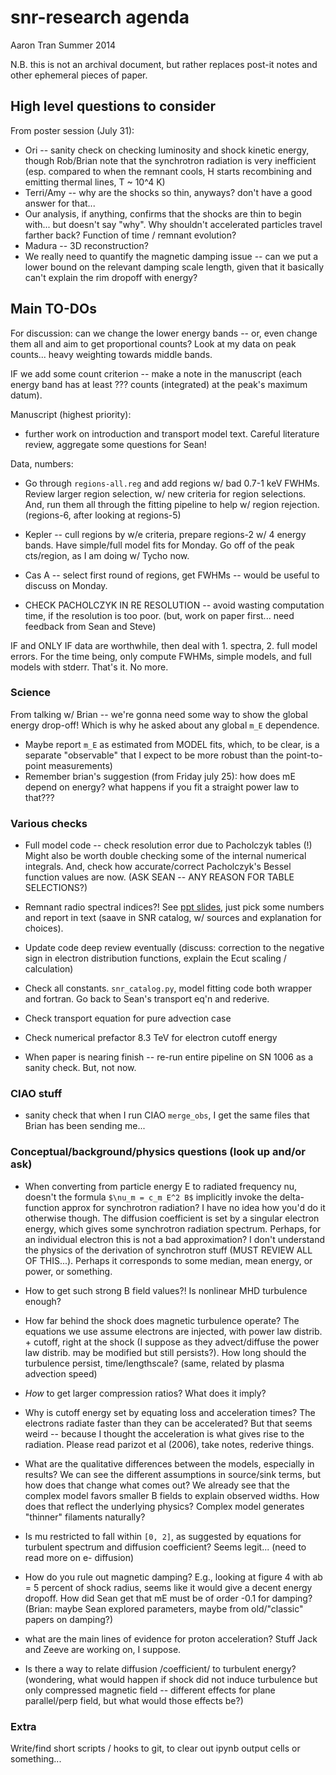 snr-research agenda
===================
Aaron Tran
Summer 2014

N.B. this is not an archival document, but rather replaces post-it notes and
other ephemeral pieces of paper.

High level questions to consider
--------------------------------

From poster session (July 31):
* Ori -- sanity check on checking luminosity and shock kinetic energy, though
  Rob/Brian note that the synchrotron radiation is very inefficient (esp.
  compared to when the remnant cools, H starts recombining and emitting thermal
  lines, T ~ 10^4 K)
* Terri/Amy -- why are the shocks so thin, anyways?  don't have a good answer
  for that...
* Our analysis, if anything, confirms that the shocks are thin to begin with...
  but doesn't say "why".  Why shouldn't accelerated particles travel farther
  back?  Function of time / remnant evolution?
* Madura -- 3D reconstruction?
* We really need to quantify the magnetic damping issue -- can we put a lower
  bound on the relevant damping scale length, given that it basically can't
  explain the rim dropoff with energy?


Main TO-DOs
-----------

For discussion: can we change the lower energy bands -- or, even change them
all and aim to get proportional counts?  Look at my data on peak counts...
heavy weighting towards middle bands.

IF we add some count criterion -- make a note in the manuscript (each energy
band has at least ??? counts (integrated) at the peak's maximum datum).

Manuscript (highest priority):

* further work on introduction and transport model text.  Careful literature
  review, aggregate some questions for Sean!

Data, numbers:

* Go through `regions-all.reg` and add regions w/ bad 0.7-1 keV FWHMs.
  Review larger region selection, w/ new criteria for region selections.
  And, run them all through the fitting pipeline to help w/ region rejection.
  (regions-6, after looking at regions-5)

* Kepler -- cull regions by w/e criteria, prepare regions-2 w/ 4 energy bands.
  Have simple/full model fits for Monday.
  Go off of the peak cts/region, as I am doing w/ Tycho now.
* Cas A -- select first round of regions, get FWHMs -- would be useful to
  discuss on Monday.

* CHECK PACHOLCZYK IN RE RESOLUTION -- avoid wasting computation time, if the
  resolution is too poor.  (but, work on paper first... need feedback from Sean
  and Steve)


IF and ONLY IF data are worthwhile, then deal with 1. spectra, 2. full model
errors.  For the time being, only compute FWHMs, simple models, and full models
with stderr.  That's it.  No more.

### Science

From talking w/ Brian -- we're gonna need some way to show the global energy
drop-off!  Which is why he asked about any global `m_E` dependence.

* Maybe report `m_E` as estimated from MODEL fits, which, to be
  clear, is a separate "observable" that I expect to be more robust
  than the point-to-point measurements)
* Remember brian's suggestion (from Friday july 25): how does mE depend on
  energy? what happens if you fit a straight power law to that???

### Various checks

* Full model code -- check resolution error due to Pacholczyk tables (!)
  Might also be worth double checking some of the internal numerical integrals.
  And, check how accurate/correct Pacholczyk's Bessel function values are now.
  (ASK SEAN -- ANY REASON FOR TABLE SELECTIONS?)
* Remnant radio spectral indices?!
  See [ppt slides](http://www.astro.le.ac.uk/~cbp1/cta/Talks/TonyBell.pdf),
  just pick some numbers and report in text (saave in SNR catalog, w/ sources
  and explanation for choices).
* Update code deep review eventually (discuss: correction to the negative sign
  in electron distribution functions, explain the Ecut scaling / calculation)

* Check all constants.  `snr_catalog.py`, model fitting code both
  wrapper and fortran.  Go back to Sean's transport eq'n and rederive.
* Check transport equation for pure advection case
* Check numerical prefactor 8.3 TeV for electron cutoff energy

* When paper is nearing finish -- re-run entire pipeline on SN 1006 as a sanity
  check.  But, not now.


### CIAO stuff

* sanity check that when I run CIAO `merge_obs`, I get the same files that
  Brian has been sending me...


### Conceptual/background/physics questions (look up and/or ask)
* When converting from particle energy E to radiated frequency nu, doesn't the
  formula `$\nu_m = c_m E^2 B$` implicitly invoke the delta-function approx for
  synchrotron radiation?  I have no idea how you'd do it otherwise though.
  The diffusion coefficient is set by a singular electron energy, which gives
  some synchrotron radiation spectrum.  Perhaps, for an individual electron
  this is not a bad approximation?  I don't understand the physics of the
  derivation of synchrotron stuff (MUST REVIEW ALL OF THIS...).
  Perhaps it corresponds to some median, mean energy, or power, or something.
* How to get such strong B field values?!  Is nonlinear MHD turbulence enough?
* How far behind the shock does magnetic turbulence operate?  The equations we
  use assume electrons are injected, with power law distrib. + cutoff, right at
  the shock (I suppose as they advect/diffuse the power law distrib. may be
  modified but still persists?).  How long should the turbulence persist,
  time/lengthscale? (same, related by plasma advection speed)
* _How_ to get larger compression ratios?  What does it imply?
* Why is cutoff energy set by equating loss and acceleration times?
  The electrons radiate faster than they can be accelerated?  But that seems
  weird -- because I thought the acceleration is what gives rise to the
  radiation.  Please read parizot et al (2006), take notes, rederive things.

* What are the qualitative differences between the models, especially in
  results?  We can see the different assumptions in source/sink terms, but how
  does that change what comes out?  We already see that the complex model
  favors smaller B fields to explain observed widths.  How does that reflect
  the underlying physics?  Complex model generates "thinner" filaments
  naturally?
* Is mu restricted to fall within `[0, 2]`, as suggested by equations for
  turbulent spectrum and diffusion coefficient?  Seems legit...
  (need to read more on e- diffusion)
* How do you rule out magnetic damping?  E.g., looking at figure 4 with ab =
  5 percent of shock radius, seems like it would give a decent energy dropoff.
  How did Sean get that mE must be of order -0.1 for damping? (Brian: maybe
  Sean explored parameters, maybe from old/"classic" papers on damping?)

* what are the main lines of evidence for proton acceleration? Stuff Jack and
  Zeeve are working on, I suppose.
* Is there a way to relate diffusion /coefficient/ to turbulent energy?
  (wondering, what would happen if shock did not induce turbulence but only
  compressed magnetic field -- different effects for plane parallel/perp
  field, but what would those effects be?)


### Extra

Write/find short scripts / hooks to git, to clear out ipynb output cells or
something... 



